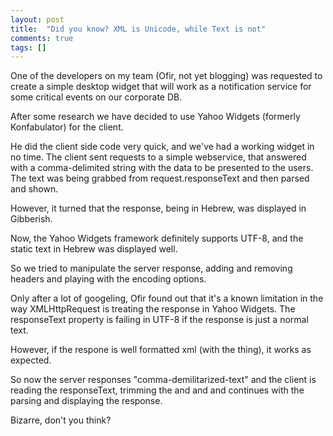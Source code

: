```yaml
---
layout: post
title:  "Did you know? XML is Unicode, while Text is not"
comments: true
tags: []
---
```



One of the developers on my team (Ofir, not yet blogging) was requested to create a simple desktop widget that will work as a notification service for some critical events on our corporate DB.

After some research we have decided to use Yahoo Widgets (formerly Konfabulator) for the client. 

He did the client side code very quick, and we've had a working widget in no time. The client sent requests to a simple webservice, that answered with a comma-delimited string with the data to be presented to the users. The text was being grabbed from request.responseText and then parsed and shown.

However, it turned that the response, being in Hebrew, was displayed in Gibberish. 

Now, the Yahoo Widgets framework definitely supports UTF-8, and the static text in Hebrew was displayed well. 

So we tried to manipulate the server response, adding and removing headers and playing with the encoding options.

Only after a lot of googeling, Ofir found out that it's a known limitation in the way XMLHttpRequest is treating the response in Yahoo Widgets. The responseText property is failing in UTF-8 if the response is just a normal text.

However, if the respone is well formatted xml (with the <?xml version='1.0' encoding='utf-8' ?> thing), it works as expected.

So now the server responses "<?xml ve... ?><xml>comma-demilitarized-text</xml>" and the client is reading the responseText, trimming the <?xml ?> and <xml> and </xml> and continues with the parsing and displaying the response.

Bizarre, don't you think?

